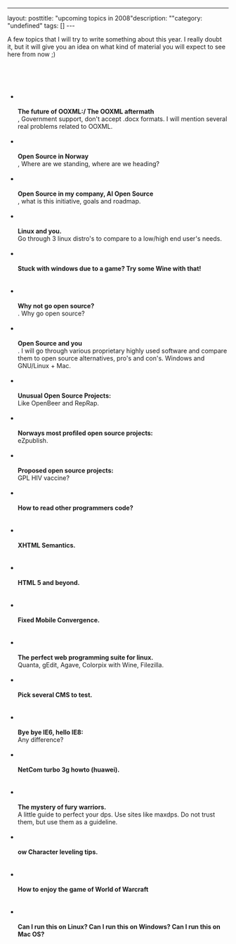 --- 
layout: posttitle: "upcoming topics in 2008"description: ""category: "undefined" tags: [] --- <p>A few topics that I will try to write something about this year. I really doubt it, but it will give you an idea on what kind of material you will expect to see here from now ;)</p><br/><br/><ul><br/> <li><br/>   <b><br/>      The future of OOXML:/ The OOXML aftermath<br/>    </b>, Government support, don't accept .docx formats. I will mention several real problems related to OOXML.<br/>  </li><br/>  <li><br/>   <b><br/>      Open Source in Norway<br/>    </b>, Where are we standing, where are we heading?<br/> </li><br/>  <li><br/>   <b><br/>      Open Source in my company, AI Open Source<br/>    </b>, what is this initiative, goals and roadmap.<br/>  </li><br/>  <li><br/>   <b><br/>      Linux and you.<br/>   </b> Go through 3 linux distro's to compare to a low/high end user's needs.<br/>  </li><br/>  <li><br/>   <b> <br/>     Stuck with windows due to a game? Try some Wine with that!<br/>   </b><br/> </li><br/>  <li><br/>   <b><br/>      Why not go open source? <br/>   </b>. Why go open source? <br/> </li><br/>  <li><br/>   <b><br/>      Open Source and you<br/>    </b>. I will go through various proprietary highly used software and compare them to open source alternatives, pro's and con's. Windows and GNU/Linux + Mac.<br/> </li><br/>  <li><br/>   <b><br/>      Unusual Open Source Projects: <br/>   </b> Like OpenBeer and RepRap.<br/> </li><br/>  <li><br/>   <b><br/>      Norways most profiled open source projects:<br/>    </b> eZpublish.<br/>  </li><br/>  <li><br/>   <b><br/>      Proposed open source projects:<br/>   </b> GPL HIV vaccine?<br/>  </li><br/>  <li><br/>   <b><br/>      How to read other programmers code?<br/>    </b><br/> </li><br/>  <li><br/>   <b><br/>      XHTML Semantics.<br/>   </b><br/> </li><br/>  <li><br/>   <b><br/>      HTML 5 and beyond.<br/>   </b><br/> </li><br/>  <li><br/>   <b><br/>      Fixed Mobile Convergence.<br/>    </b><br/> </li><br/>  <li><br/>   <b><br/>      The perfect web programming suite for linux.<br/>   </b> Quanta, gEdit, Agave, Colorpix with Wine, Filezilla.<br/>  </li><br/>  <li><br/>   <b><br/>      Pick several CMS to test.<br/>    </b><br/> </li><br/>  <li><br/>   <b><br/>      Bye bye IE6, hello IE8:<br/>    </b> Any difference?<br/> </li><br/>  <li><br/>   <b><br/>      NetCom turbo 3g howto (huawei).<br/>    </b><br/> </li><br/>  <li><br/>   <b><br/>      The mystery of fury warriors.<br/>    </b> A little guide to perfect your dps.  Use sites like maxdps. Do not trust them, but use them as a guideline.<br/> </li><br/>  <li><br/>   <b><br/>      ow Character leveling tips.<br/>    </b><br/> </li><br/>  <li><br/>   <b><br/>      How to enjoy the game of World of Warcraft<br/>   </b><br/> </li><br/>  <li><br/>   <b><br/>      Can I run this on Linux? Can I run this on Windows? Can I run this on Mac OS?<br/>    </b><br/> </li><br/></ul><br/>
